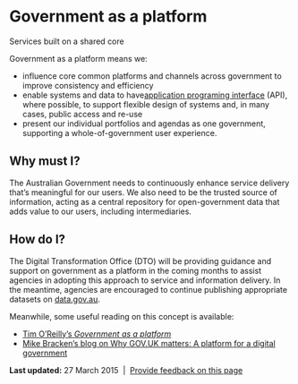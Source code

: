 Government as a platform
========================

Services built on a shared core

Government as a platform means we:

-   influence core common platforms and channels across government to improve consistency and efficiency
-   enable systems and data to have[](../../node/api.md)[application programing interface](../../node/api.md) (API), where possible, to support flexible design of systems and, in many cases, public access and re-use
-   present our individual portfolios and agendas as one government, supporting a whole-of-government user experience.

Why must I?
-----------

The Australian Government needs to continuously enhance service delivery that’s meaningful for our users. We also need to be the trusted source of information, acting as a central repository for open-government data that adds value to our users, including intermediaries.

How do I?
---------

The Digital Transformation Office (DTO) will be providing guidance and support on government as a platform in the coming months to assist agencies in adopting this approach to service and information delivery. In the meantime, agencies are encouraged to continue publishing appropriate datasets on [data.gov.au](http://www.data.gov.au/).

Meanwhile, some useful reading on this concept is available:

-   [Tim O’Reilly’s *Government as a platform*](http://chimera.labs.oreilly.com/books/1234000000774/ch02.html)
-   [Mike Bracken’s blog on Why GOV.UK matters: A platform for a digital government](https://gds.blog.gov.uk/2012/10/17/why-gov-uk-matters/)

**Last updated:** 27 March 2015  |  [Provide feedback on this page](../../feedback%3Furl_from=Governmentasaplatform.html)

